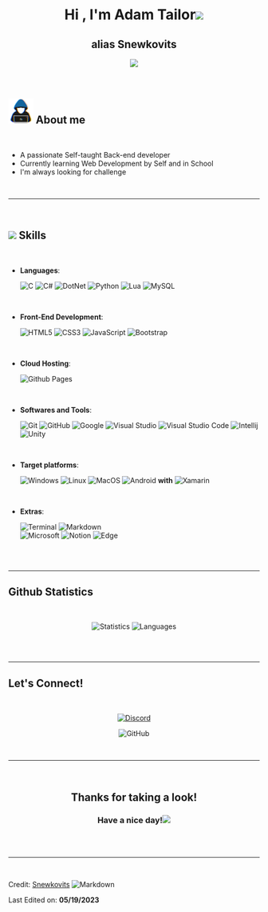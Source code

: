 <h1 align="center"><b>Hi , I'm Adam Tailor</b><img src="https://media.giphy.com/media/hvRJCLFzcasrR4ia7z/giphy.gif" width="35"></h1>
<h2 align="center">alias Snewkovits</h2>

<p align="center">
  <a href="https://github.com/DenverCoder1/readme-typing-svg"><img src="https://readme-typing-svg.herokuapp.com?font=Time+New+Roman&color=cyan&size=25&center=true&vCenter=true&width=600&height=100&lines=I'm+glad+to+see+you+there..&hearts;++;Self-taught+Back-End+Developer,;Computer+Science+Student,;Active+Learner/Researcher,;Love+to+learn+new+stuffs..<3"></a>
</p>


<br>



	
## <picture><img src = "https://github.com/0xAbdulKhalid/0xAbdulKhalid/raw/main/assets/mdImages/about_me.gif" width = 50px></picture> **About me**

<br>

- A passionate Self-taught Back-end developer
- Currently learning Web Development by Self and in School
- I'm always looking for challenge

<br>

---

<br>

## <img src="https://media2.giphy.com/media/QssGEmpkyEOhBCb7e1/giphy.gif?cid=ecf05e47a0n3gi1bfqntqmob8g9aid1oyj2wr3ds3mg700bl&rid=giphy.gif" width ="25"><b> Skills</b>
<br>

<p align="center">

- **Languages**:
    
    ![C](https://img.shields.io/badge/C%20-%232370ED.svg?style=for-the-badge&logo=c&logoColor=white)
    ![C#](https://img.shields.io/badge/C%23-239120?style=for-the-badge&logo=c-sharp&logoColor=white)
    ![DotNet](https://img.shields.io/badge/.NET-5C2D91?style=for-the-badge&logo=.net&logoColor=white)
    ![Python](https://img.shields.io/badge/Python%20-%2314354C.svg?style=for-the-badge&logo=python&logoColor=white)
    ![Lua](https://img.shields.io/badge/Lua-2C2D72?style=for-the-badge&logo=lua&logoColor=white)
    ![MySQL](https://img.shields.io/badge/MySQL-00000F?style=for-the-badge&logo=mysql&logoColor=white)

<br>   
    
- **Front-End Development**:

   ![HTML5](https://img.shields.io/badge/HTML5%20-%23E34F26.svg?style=for-the-badge&logo=html5&logoColor=white)
   ![CSS3](https://img.shields.io/badge/CSS%20-%231572B6.svg?style=for-the-badge&logo=css3&logoColor=white)
   ![JavaScript](https://img.shields.io/badge/JavaScript%20-%23F7DF1E.svg?style=for-the-badge&logo=javascript&logoColor=black)
   ![Bootstrap](https://img.shields.io/badge/Bootstrap-563D7C?style=for-the-badge&logo=bootstrap&logoColor=white)

<br>

- **Cloud Hosting**:

    ![Github Pages](https://img.shields.io/badge/GitHub%20Pages-%23327FC7.svg?style=for-the-badge&logo=github&logoColor=white)
    
<br>

- **Softwares and Tools**:

    ![Git](https://img.shields.io/badge/git-%23F05033.svg?style=for-the-badge&logo=git&logoColor=white)
    ![GitHub](https://img.shields.io/badge/github-%23121011.svg?style=for-the-badge&logo=github&logoColor=white)
    ![Google](https://img.shields.io/badge/google-%234285F4.svg?style=for-the-badge&logo=google&logoColor=white)
    ![Visual Studio](https://img.shields.io/badge/Visual_Studio-5C2D91?style=for-the-badge&logo=visual%20studio&logoColor=white)
    ![Visual Studio Code](https://img.shields.io/badge/Visual%20Studio%20Code-0078d7.svg?style=for-the-badge&logo=visual-studio-code&logoColor=white)
    ![Intellij](https://img.shields.io/badge/IntelliJ_IDEA-000000.svg?style=for-the-badge&logo=intellij-idea&logoColor=white)
    ![Unity](https://img.shields.io/badge/Unity-100000?style=for-the-badge&logo=unity&logoColor=white)

<br>

- **Target platforms**:

    ![Windows](https://img.shields.io/badge/Windows-0078D6?style=for-the-badge&logo=windows&logoColor=white)
    ![Linux](https://img.shields.io/badge/Linux-FCC624?style=for-the-badge&logo=linux&logoColor=black)
    ![MacOS](https://img.shields.io/badge/mac%20os-000000?style=for-the-badge&logo=apple&logoColor=white)
    ![Android](https://img.shields.io/badge/Android-3DDC84?style=for-the-badge&logo=android&logoColor=white) **with** ![Xamarin](https://img.shields.io/badge/Xamarin-3498DB?style=for-the-badge&logo=xamarin&logoColor=white)

<br>

- **Extras**:

    ![Terminal](https://img.shields.io/badge/Terminal-%23054020?style=for-the-badge&logo=gnu-bash&logoColor=white)
    ![Markdown](https://img.shields.io/badge/markdown-%23000000.svg?style=for-the-badge&logo=markdown&logoColor=white)   
    ![Microsoft](https://img.shields.io/badge/Microsoft-666666?style=for-the-badge&logo=microsoft&logoColor=white)
    ![Notion](https://img.shields.io/badge/Notion-000000?style=for-the-badge&logo=notion&logoColor=white)
    ![Edge](https://img.shields.io/badge/Microsoft_Edge-0078D7?style=for-the-badge&logo=Microsoft-edge&logoColor=white)


</p>

<br>
<br>

---

## **Github Statistics**

<br>

<div align="center">

![Statistics](https://github-readme-stats.vercel.app/api?username=Snewkovits&theme=onedark)
![Languages](https://github-readme-stats.vercel.app/api/top-langs/?username=Snewkovits&theme=onedark)

</div>

<br><br>

-----


## **Let's Connect!**
<br>
<div align='center'>

<a href="https://discordapp.com/users/313752666977337345">

![Discord](https://img.shields.io/badge/Discord-7289DA?style=for-the-badge&logo=discord&logoColor=white)

</a>

<a href="https://github.com/Snewkovits"></a>

![GitHub](https://img.shields.io/badge/github-%23121011.svg?style=for-the-badge&logo=github&logoColor=white)

</div>

<br>

---
<br>

<div align='center'>

## Thanks for taking a look!
### Have a nice day!<img src="https://media.giphy.com/media/hvRJCLFzcasrR4ia7z/giphy.gif" width="35">

</div>
<br>
<br>

---

<br>

Credit: [Snewkovits](https://github.com/Snewkovits)
![Markdown](https://img.shields.io/badge/Made%20with-Markdown-1f425f.svg)

Last Edited on: **05/19/2023**
